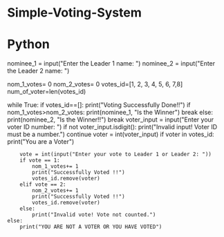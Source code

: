 # Simple-Voting-System
# Python 
nominee_1 = input("Enter the Leader 1 name: ")
nominee_2 = input("Enter the Leader 2 name: ")

nom_1_votes= 0
nom_2_votes= 0
votes_id=[1, 2, 3, 4, 5, 6, 7,8]
num_of_voter=len(votes_id)

while True:
    if votes_id==[]:
        print("Voting Successfully Done!!")
        if nom_1_votes>nom_2_votes:
            print(nominee_1, "Is the Winner")
            break
        else:
            print(nominee_2, "Is the Winner!!")
            break
    voter_input = input("Enter your voter ID number: ")
    if not voter_input.isdigit():
        print("Invalid input! Voter ID must be a number.")
        continue
    voter = int(voter_input)
    if voter in votes_id:
        print("You are a Voter")
        
        vote = int(input("Enter your vote to Leader 1 or Leader 2: "))
        if vote == 1:
            nom_1_votes+= 1
            print("Successfully Voted !!")
            votes_id.remove(voter)
        elif vote == 2:
            nom_2_votes+= 1
            print("Successfully Voted !!")
            votes_id.remove(voter)
        else:
            print("Invalid vote! Vote not counted.")
    else:
        print("YOU ARE NOT A VOTER OR YOU HAVE VOTED")
